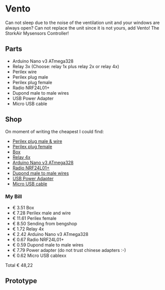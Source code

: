# Vento

Can not sleep due to the noise of the ventilation unit and your windows are always open? Can not replace the unit since it is not yours, add Vento! The StorkAir Mysensors Controller!
## Parts

 * Arduino Nano v3 ATmega328
 * Relay 3x (Choose: relay 1x plus relay 2x or relay 4x)
 * Perilex wire
 * Perilex plug male
 * Perilex plug female
 * Radio NRF24L01+
 * Dupond male to male wires
 * USB Power Adapter
 * Micro USB cable
 
## Shop

On moment of writing the cheapest I could find:

 * [Perilex plug male & wire](http://www.bengshop.nl/detailitem.php?articletext=RATIO+PERILEX+AANSLUITSNOER+2M+6A+GROEN+&sess=&shop=0&lang=nl&art_id=13006284)
 * [Perilex plug female](http://www.bengshop.nl/detailitem.php?articletext=ABL+SURSUM+PERILEX+16A+KOPPELCONTACTSTOP+WIT+&sess=&shop=0&lang=nl&art_id=12987480)
 * [Box](http://www.bengshop.nl/detailitem.php?sess=&shop=5&lang=nl&art_id=14614105)
 * [Relay 4x](https://nl.aliexpress.com/item/1pcs-lot-4-channel-relay-module-4-channel-relay-control-board-with-optocoupler-Relay-Output-4/32325541816.html)
 * [Arduino Nano v3 ATmega328](https://nl.aliexpress.com/item/Free-Shipping-1PCS-LOT-For-arduino-Nano-3-0-Atmel-ATmega328-Mini-USB-Board/32773364249.html)
 * [Radio NRF24L01+](https://nl.aliexpress.com/item/1pcs-lot-Black-nrf24l01-wireless-module-24l01-2-4g-wireless-module-black-diamond-free-shipping/32649100793.html)
 * [Dupond male to male wires](https://nl.aliexpress.com/item/40pcs-lot-10cm-2-54mm-1pin-Female-to-Male-jumper-wire-Dupont-cable/32566136519.html)
 * [USB Power Adapter](https://www.allekabels.nl/usb-lader/4508/1196134/usb-thuislader-1000-ma.html)
 * [Micro USB cable](https://nl.aliexpress.com/item/Micro-USB-Cable-1m-OD-3-5mm-Available-in-Black-or-White/32599608580.html)

### My Bill
 * € 3.51 Box 
 * € 7.28 Perilex male and wire 
 * € 11.61 Perilex female
 * € 8.50 Sending from bengshop
 * € 1.72 Relay 4x
 * € 2.42 Arduino Nano v3 ATmega328
 * € 0.67 Radio NRF24L01+
 * € 0.59 Dupond male to male wires
 * € 7.79 Power adapter (do not trust chinese adapters :-)
 * € 0.62 Micro USB cablexx
 
Total € 48,22

## Prototype


##

 